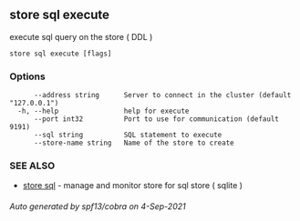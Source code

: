 ## store sql execute

execute sql query on the store ( DDL ) 

```
store sql execute [flags]
```

### Options

```
      --address string      Server to connect in the cluster (default "127.0.0.1")
  -h, --help                help for execute
      --port int32          Port to use for communication (default 9191)
      --sql string          SQL statement to execute
      --store-name string   Name of the store to create
```

### SEE ALSO

* [store sql](store_sql.md)	 - manage and monitor store for sql store ( sqlite )

###### Auto generated by spf13/cobra on 4-Sep-2021
